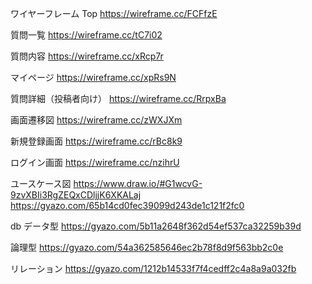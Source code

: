 ワイヤーフレーム
Top
https://wireframe.cc/FCFfzE

質問一覧
https://wireframe.cc/tC7i02

質問内容
https://wireframe.cc/xRcp7r

マイページ
https://wireframe.cc/xpRs9N

質問詳細（投稿者向け）
https://wireframe.cc/RrpxBa

画面遷移図
https://wireframe.cc/zWXJXm


新規登録画面
https://wireframe.cc/rBc8k9

ログイン画面
https://wireframe.cc/nzihrU


ユースケース図
https://www.draw.io/#G1wcvG-9zvXBIi3RgZEQxCDljjK6XKALaj
https://gyazo.com/65b14cd0fec39099d243de1c121f2fc0

db
データ型
https://gyazo.com/5b11a2648f362d54ef537ca32259b39d

論理型
https://gyazo.com/54a362585646ec2b78f8d9f563bb2c0e

リレーション
https://gyazo.com/1212b14533f7f4cedff2c4a8a9a032fb
